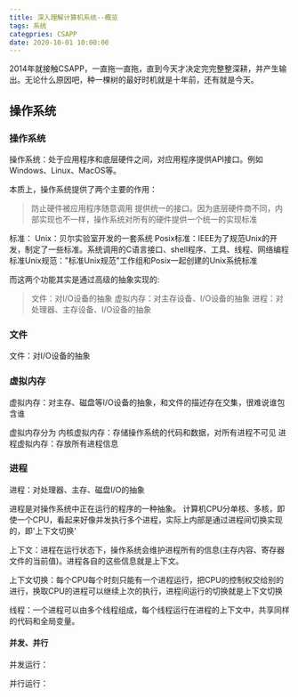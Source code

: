 ```yaml
---
title: 深入理解计算机系统--概览
tags: 系统
categpries: CSAPP
date: 2020-10-01 10:00:00
---
```

2014年就接触CSAPP，一直拖一直拖，直到今天才决定完完整整深耕，并产生输出。无论什么原因吧，种一棵树的最好时机就是十年前，还有就是今天。

<!-- more -->

## 操作系统

### 操作系统
操作系统：处于应用程序和底层硬件之间，对应用程序提供API接口。例如Windows、Linux、MacOS等。

本质上，操作系统提供了两个主要的作用：
> 防止硬件被应用程序随意调用
> 提供统一的接口。因为底层硬件商不同，内部实现也不一样，操作系统对所有的硬件提供一个统一的实现标准
	
标准：
	Unix：贝尔实验室开发的一套系统
	Posix标准：IEEE为了规范Unix的开发，制定了一些标准。系统调用的C语言接口、shell程序、工具、线程、网络编程
	标准Unix规范："标准Unix规范"工作组和Posix一起创建的Unix系统标准

而这两个功能其实是通过高级的抽象实现的:
> 文件：对I/O设备的抽象
> 虚拟内存：对主存设备、I/O设备的抽象
> 进程：对处理器、主存设备、I/O设备的抽象

### 文件
文件：对I/O设备的抽象

### 虚拟内存
虚拟内存：对主存、磁盘等I/O设备的抽象，和文件的描述存在交集，很难说谁包含谁

虚拟内存分为
内核虚拟内存：存储操作系统的代码和数据，对所有进程不可见
进程虚拟内存：存放所有进程信息

### 进程
进程：对处理器、主存、磁盘I/O的抽象

进程是对操作系统中正在运行的程序的一种抽象。
计算机CPU分单核、多核，即使一个CPU，看起来好像并发执行多个进程，实际上内部是通过进程间切换实现的，即'上下文切换'

上下文：进程在运行状态下，操作系统会维护进程所有的信息(主存内容、寄存器文件的当前值)。进程各自的这些信息就是上下文。

上下文切换：每个CPU每个时刻只能有一个进程运行，把CPU的控制权交给别的进行，换取CPU的进程可以继续上次的执行，进程间运行的切换就是上下文切换

线程：一个进程可以由多个线程组成，每个线程运行在进程的上下文中，共享同样的代码和全局变量。
	
#### 并发、并行

并发运行：

并行运行：

